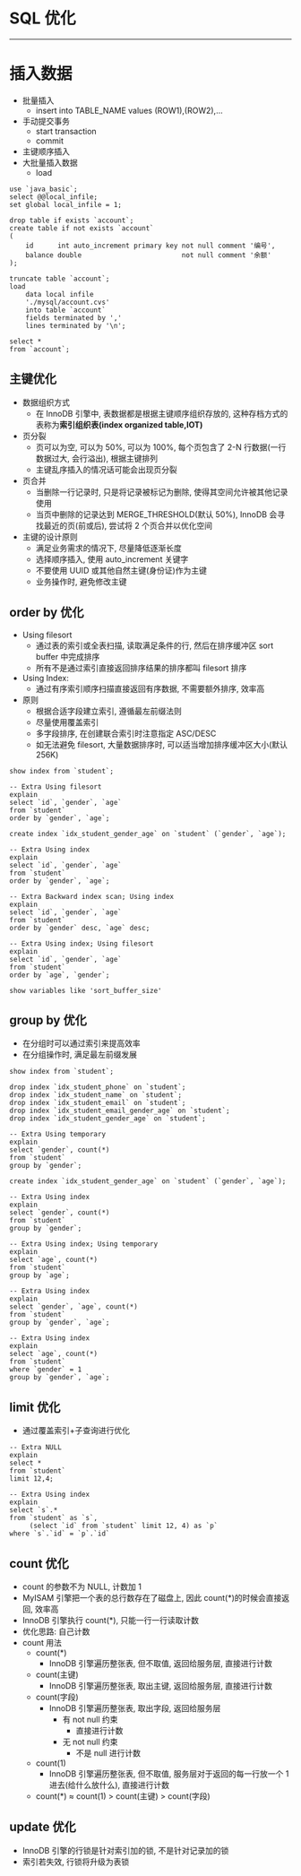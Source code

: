 # SQL 优化

---

# 插入数据

- 批量插入
    - insert into TABLE_NAME values (ROW1),(ROW2),...
- 手动提交事务
    - start transaction
    - commit
- 主键顺序插入
- 大批量插入数据
    - load

```mysql
use `java_basic`;
select @@local_infile;
set global local_infile = 1;

drop table if exists `account`;
create table if not exists `account`
(
    id      int auto_increment primary key not null comment '编号',
    balance double                         not null comment '余额'
);

truncate table `account`;
load
    data local infile
    './mysql/account.cvs'
    into table `account`
    fields terminated by ','
    lines terminated by '\n';

select *
from `account`;
```

## 主键优化

- 数据组织方式
    - 在 InnoDB 引擎中, 表数据都是根据主键顺序组织存放的, 这种存档方式的表称为**索引组织表(index organized table,IOT)**
- 页分裂
    - 页可以为空, 可以为 50%, 可以为 100%, 每个页包含了 2-N 行数据(一行数据过大, 会行溢出), 根据主键排列
    - 主键乱序插入的情况话可能会出现页分裂
- 页合并
    - 当删除一行记录时, 只是将记录被标记为删除, 使得其空间允许被其他记录使用
    - 当页中删除的记录达到 MERGE_THRESHOLD(默认 50%), InnoDB 会寻找最近的页(前或后), 尝试将 2 个页合并以优化空间
- 主键的设计原则
    - 满足业务需求的情况下, 尽量降低逐渐长度
    - 选择顺序插入, 使用 auto_increment 关键字
    - 不要使用 UUID 或其他自然主键(身份证)作为主键
    - 业务操作时, 避免修改主键

## order by 优化

- Using filesort
    - 通过表的索引或全表扫描, 读取满足条件的行, 然后在排序缓冲区 sort buffer 中完成排序
    - 所有不是通过索引直接返回排序结果的排序都叫 filesort 排序
- Using Index:
    - 通过有序索引顺序扫描直接返回有序数据, 不需要额外排序, 效率高
- 原则
    - 根据合适字段建立索引, 遵循最左前缀法则
    - 尽量使用覆盖索引
    - 多字段排序, 在创建联合索引时注意指定 ASC/DESC
    - 如无法避免 filesort, 大量数据排序时, 可以适当增加排序缓冲区大小(默认 256K)

```mysql
show index from `student`;

-- Extra Using filesort
explain
select `id`, `gender`, `age`
from `student`
order by `gender`, `age`;

create index `idx_student_gender_age` on `student` (`gender`, `age`);

-- Extra Using index
explain
select `id`, `gender`, `age`
from `student`
order by `gender`, `age`;

-- Extra Backward index scan; Using index
explain
select `id`, `gender`, `age`
from `student`
order by `gender` desc, `age` desc;

-- Extra Using index; Using filesort
explain
select `id`, `gender`, `age`
from `student`
order by `age`, `gender`;

show variables like 'sort_buffer_size'
```

## group by 优化

- 在分组时可以通过索引来提高效率
- 在分组操作时, 满足最左前缀发展

```mysql
show index from `student`;

drop index `idx_student_phone` on `student`;
drop index `idx_student_name` on `student`;
drop index `idx_student_email` on `student`;
drop index `idx_student_email_gender_age` on `student`;
drop index `idx_student_gender_age` on `student`;

-- Extra Using temporary
explain
select `gender`, count(*)
from `student`
group by `gender`;

create index `idx_student_gender_age` on `student` (`gender`, `age`);

-- Extra Using index
explain
select `gender`, count(*)
from `student`
group by `gender`;

-- Extra Using index; Using temporary
explain
select `age`, count(*)
from `student`
group by `age`;

-- Extra Using index
explain
select `gender`, `age`, count(*)
from `student`
group by `gender`, `age`;

-- Extra Using index
explain
select `age`, count(*)
from `student`
where `gender` = 1
group by `gender`, `age`;
```

## limit 优化

- 通过覆盖索引+子查询进行优化

```mysql
-- Extra NULL
explain
select *
from `student`
limit 12,4;

-- Extra Using index
explain
select `s`.*
from `student` as `s`,
     (select `id` from `student` limit 12, 4) as `p`
where `s`.`id` = `p`.`id`
```

## count 优化

- count 的参数不为 NULL, 计数加 1
- MyISAM 引擎把一个表的总行数存在了磁盘上, 因此 count(\*)的时候会直接返回, 效率高
- InnoDB 引擎执行 count(\*), 只能一行一行读取计数
- 优化思路: 自己计数
- count 用法
    - count(\*)
        - InnoDB 引擎遍历整张表, 但不取值, 返回给服务层, 直接进行计数
    - count(主键)
        - InnoDB 引擎遍历整张表, 取出主键, 返回给服务层, 直接进行计数
    - count(字段)
        - InnoDB 引擎遍历整张表, 取出字段, 返回给服务层
            - 有 not null 约束
                - 直接进行计数
            - 无 not null 约束
                - 不是 null 进行计数
    - count(1)
        - InnoDB 引擎遍历整张表, 但不取值, 服务层对于返回的每一行放一个 1 进去(给什么放什么), 直接进行计数
    - count(\*) ≈ count(1) > count(主键) > count(字段)

## update 优化

- InnoDB 引擎的行锁是针对索引加的锁, 不是针对记录加的锁
- 索引若失效, 行锁将升级为表锁
